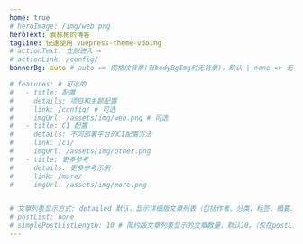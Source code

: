 ```yaml
---
home: true
# heroImage: /img/web.png
heroText: 袁栋彬的博客
tagline: 快速使用 vuepress-theme-vdoing
# actionText: 立刻进入 →
# actionLink: /config/
bannerBg: auto # auto => 网格纹背景(有bodyBgImg时无背景)，默认 | none => 无 | '大图地址' | background: 自定义背景样式       提示：如发现文本颜色不适应你的背景时可以到palette.styl修改$bannerTextColor变量

# features: # 可选的
#   - title: 配置
#     details: 项目和主题配置
#     link: /config/ # 可选
#     imgUrl: /assets/img/web.png # 可选
#   - title: CI 配置
#     details: 不同部署平台的CI配置方法
#     link: /ci/
#     imgUrl: /assets/img/other.png
#   - title: 更多参考
#     details: 更多参考示例
#     link: /more/
#     imgUrl: /assets/img/more.png


# 文章列表显示方式: detailed 默认，显示详细版文章列表（包括作者、分类、标签、摘要、分页等）| simple => 显示简约版文章列表（仅标题和日期）| none 不显示文章列表
# postList: none
# simplePostListLength: 10 # 简约版文章列表显示的文章数量，默认10。（仅在postList设置为simple时生效）
---
```

<!-- 
本项目由 [vuepress-theme-vdoing-template](https://github.com/u2sb/vuepress-theme-vdoing-template) 创建。

[vuepress-theme-vdoing-template](https://github.com/u2sb/vuepress-theme-vdoing-template) 是 [vuepress-theme-vdoing](https://github.com/xugaoyi/vuepress-theme-vdoing) 的一个模板仓库，可帮助新用户快速使用 vdoing 主题。 -->
